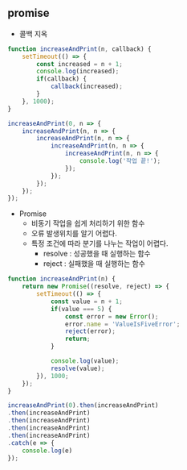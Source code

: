 ## promise

- 콜백 지옥
```JavaScript
function increaseAndPrint(n, callback) {
    setTimeout(() => {
        const increased = n + 1;
        console.log(increased);
        if(callback) {
            callback(increased);
        }
    }, 1000);
}

increaseAndPrint(0, n => {
    increaseAndPrint(n, n => {
        increaseAndPrint(n, n => {
            increaseAndPrint(n, n => {
                increaseAndPrint(n, n => {
                    console.log('작업 끝!');
                });
            });
        });
    });
});
```

- Promise
    - 비동기 작업을 쉽게 처리하기 위한 함수
    - 오류 발생위치를 알기 어렵다.
    - 특정 조건에 따라 분기를 나누는 작업이 어렵다.
        - resolve : 성공했을 때 실행하는 함수
        - reject : 실패했을 때 실행하는 함수
```JavaScript
function increaseAndPrint(n) {
    return new Promise((resolve, reject) => {
        setTimeout(() => {
            const value = n + 1;
            if(value === 5) {
                const error = new Error();
                error.name = 'ValueIsFiveError';
                reject(error);
                return;
            }

            console.log(value);
            resolve(value);
        }), 1000;
    });
}

increaseAndPrint(0).then(increaseAndPrint)
.then(increaseAndPrint)
.then(increaseAndPrint)
.then(increaseAndPrint)
.then(increaseAndPrint)
.catch(e => {
    console.log(e)
});
```